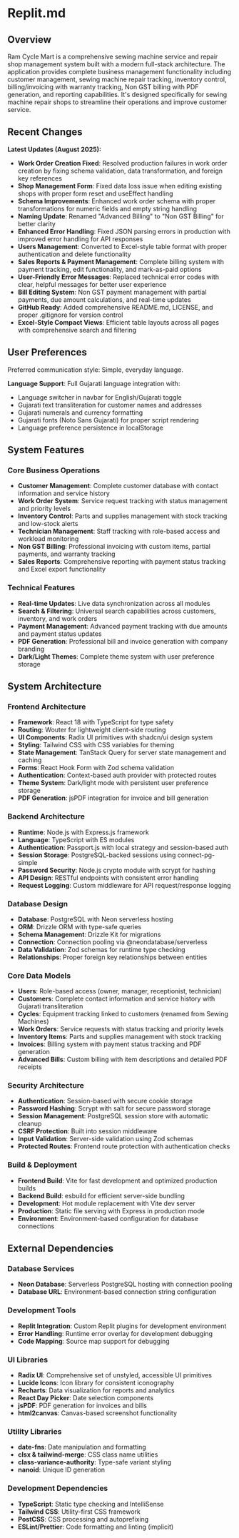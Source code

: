 # Replit.md

## Overview

Ram Cycle Mart is a comprehensive sewing machine service and repair shop management system built with a modern full-stack architecture. The application provides complete business management functionality including customer management, sewing machine repair tracking, inventory control, billing/invoicing with warranty tracking, Non GST billing with PDF generation, and reporting capabilities. It's designed specifically for sewing machine repair shops to streamline their operations and improve customer service.

## Recent Changes

**Latest Updates (August 2025):**
- **Work Order Creation Fixed**: Resolved production failures in work order creation by fixing schema validation, data transformation, and foreign key references
- **Shop Management Form**: Fixed data loss issue when editing existing shops with proper form reset and useEffect handling
- **Schema Improvements**: Enhanced work order schema with proper transformations for numeric fields and empty string handling
- **Naming Update**: Renamed "Advanced Billing" to "Non GST Billing" for better clarity
- **Enhanced Error Handling**: Fixed JSON parsing errors in production with improved error handling for API responses
- **Users Management**: Converted to Excel-style table format with proper authentication and delete functionality
- **Sales Reports & Payment Management**: Complete billing system with payment tracking, edit functionality, and mark-as-paid options
- **User-Friendly Error Messages**: Replaced technical error codes with clear, helpful messages for better user experience
- **Bill Editing System**: Non GST payment management with partial payments, due amount calculations, and real-time updates
- **GitHub Ready**: Added comprehensive README.md, LICENSE, and proper .gitignore for version control
- **Excel-Style Compact Views**: Efficient table layouts across all pages with comprehensive search and filtering

## User Preferences

Preferred communication style: Simple, everyday language.

**Language Support**: Full Gujarati language integration with:
- Language switcher in navbar for English/Gujarati toggle
- Gujarati text transliteration for customer names and addresses
- Gujarati numerals and currency formatting
- Gujarati fonts (Noto Sans Gujarati) for proper script rendering
- Language preference persistence in localStorage

## System Features

### Core Business Operations
- **Customer Management**: Complete customer database with contact information and service history
- **Work Order System**: Service request tracking with status management and priority levels
- **Inventory Control**: Parts and supplies management with stock tracking and low-stock alerts
- **Technician Management**: Staff tracking with role-based access and workload monitoring
- **Non GST Billing**: Professional invoicing with custom items, partial payments, and warranty tracking
- **Sales Reports**: Comprehensive reporting with payment status tracking and Excel export functionality

### Technical Features
- **Real-time Updates**: Live data synchronization across all modules
- **Search & Filtering**: Universal search capabilities across customers, inventory, and work orders
- **Payment Management**: Advanced payment tracking with due amounts and payment status updates
- **PDF Generation**: Professional bill and invoice generation with company branding
- **Dark/Light Themes**: Complete theme system with user preference storage

## System Architecture

### Frontend Architecture
- **Framework**: React 18 with TypeScript for type safety
- **Routing**: Wouter for lightweight client-side routing
- **UI Components**: Radix UI primitives with shadcn/ui design system
- **Styling**: Tailwind CSS with CSS variables for theming
- **State Management**: TanStack Query for server state management and caching
- **Forms**: React Hook Form with Zod schema validation
- **Authentication**: Context-based auth provider with protected routes
- **Theme System**: Dark/light mode with persistent user preference storage
- **PDF Generation**: jsPDF integration for invoice and bill generation

### Backend Architecture
- **Runtime**: Node.js with Express.js framework
- **Language**: TypeScript with ES modules
- **Authentication**: Passport.js with local strategy and session-based auth
- **Session Storage**: PostgreSQL-backed sessions using connect-pg-simple
- **Password Security**: Node.js crypto module with scrypt for hashing
- **API Design**: RESTful endpoints with consistent error handling
- **Request Logging**: Custom middleware for API request/response logging

### Database Design
- **Database**: PostgreSQL with Neon serverless hosting
- **ORM**: Drizzle ORM with type-safe queries
- **Schema Management**: Drizzle Kit for migrations
- **Connection**: Connection pooling via @neondatabase/serverless
- **Data Validation**: Zod schemas for runtime type checking
- **Relationships**: Proper foreign key relationships between entities

### Core Data Models
- **Users**: Role-based access (owner, manager, receptionist, technician)
- **Customers**: Complete contact information and service history with Gujarati transliteration
- **Cycles**: Equipment tracking linked to customers (renamed from Sewing Machines)
- **Work Orders**: Service requests with status tracking and priority levels
- **Inventory Items**: Parts and supplies management with stock tracking
- **Invoices**: Billing system with payment status tracking and PDF generation
- **Advanced Bills**: Custom billing with item descriptions and detailed PDF receipts

### Security Architecture
- **Authentication**: Session-based with secure cookie storage
- **Password Hashing**: Scrypt with salt for secure password storage
- **Session Management**: PostgreSQL session store with automatic cleanup
- **CSRF Protection**: Built into session middleware
- **Input Validation**: Server-side validation using Zod schemas
- **Protected Routes**: Frontend route protection with authentication checks

### Build & Deployment
- **Frontend Build**: Vite for fast development and optimized production builds
- **Backend Build**: esbuild for efficient server-side bundling
- **Development**: Hot module replacement with Vite dev server
- **Production**: Static file serving with Express in production mode
- **Environment**: Environment-based configuration for database connections

## External Dependencies

### Database Services
- **Neon Database**: Serverless PostgreSQL hosting with connection pooling
- **Database URL**: Environment-based connection string configuration

### Development Tools
- **Replit Integration**: Custom Replit plugins for development environment
- **Error Handling**: Runtime error overlay for development debugging
- **Code Mapping**: Source map support for debugging

### UI Libraries
- **Radix UI**: Comprehensive set of unstyled, accessible UI primitives
- **Lucide Icons**: Icon library for consistent iconography
- **Recharts**: Data visualization for reports and analytics
- **React Day Picker**: Date selection components
- **jsPDF**: PDF generation for invoices and bills
- **html2canvas**: Canvas-based screenshot functionality

### Utility Libraries
- **date-fns**: Date manipulation and formatting
- **clsx & tailwind-merge**: CSS class name utilities
- **class-variance-authority**: Type-safe variant styling
- **nanoid**: Unique ID generation

### Development Dependencies
- **TypeScript**: Static type checking and IntelliSense
- **Tailwind CSS**: Utility-first CSS framework
- **PostCSS**: CSS processing and autoprefixing
- **ESLint/Prettier**: Code formatting and linting (implicit)